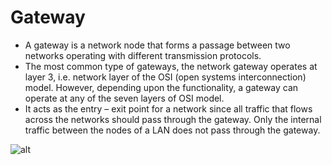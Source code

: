 # Gateway

 * A gateway is a network node that forms a passage between two networks operating with different transmission protocols. 
 * The most common type of gateways, the network gateway operates at layer 3, i.e. network layer of the OSI (open systems interconnection) model. However, depending upon the functionality, a gateway can operate at any of the seven layers of OSI model. 
* It acts as the entry – exit point for a network since all traffic that flows across the networks should pass through the gateway. Only the internal traffic between the nodes of a LAN does not pass through the gateway.

![alt](https://www.tutorialspoint.com/assets/questions/media/40447/internet.jpg)
